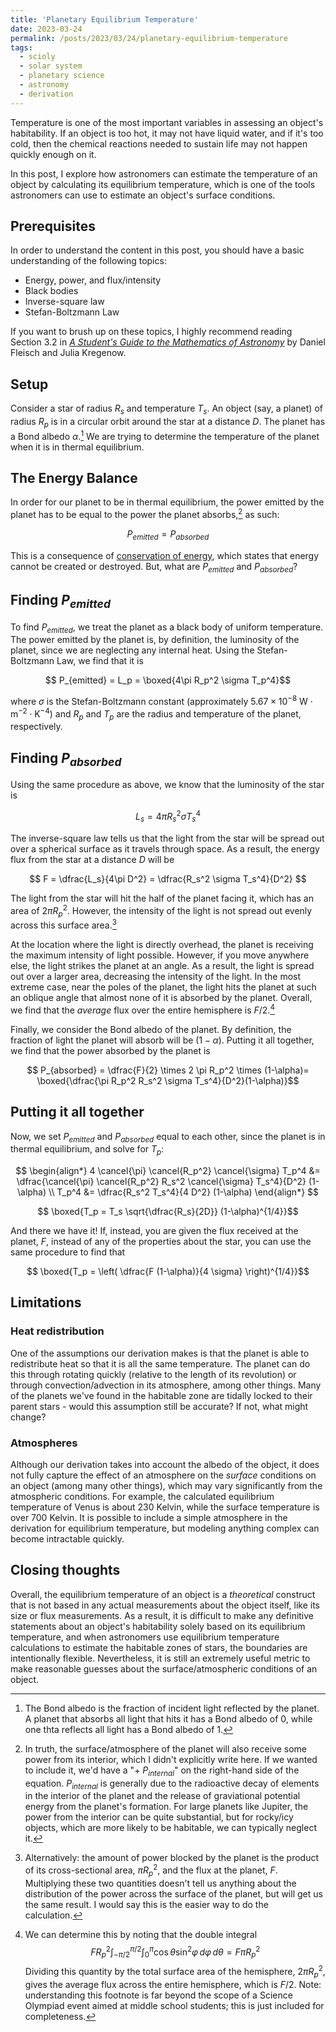 ```yaml
---
title: 'Planetary Equilibrium Temperature'
date: 2023-03-24
permalink: /posts/2023/03/24/planetary-equilibrium-temperature
tags:
  - scioly
  - solar system
  - planetary science
  - astronomy
  - derivation
---
```


Temperature is one of the most important variables in assessing an object's habitability. If an object is too hot, it may not have liquid water, and if it's too cold, then the chemical reactions needed to sustain life may not happen quickly enough on it.

In this post, I explore how astronomers can estimate the temperature of an object by calculating its equilibrium temperature, which is one of the tools astronomers can use to estimate an object's surface conditions.

## Prerequisites

In order to understand the content in this post, you should have a basic understanding of the following topics:

- Energy, power, and flux/intensity
- Black bodies
- Inverse-square law
- Stefan-Boltzmann Law

If you want to brush up on these topics, I highly recommend reading Section 3.2 in [*A Student's Guide to the Mathematics of Astronomy*](http://www.danfleisch.com/sgmoa/) by Daniel Fleisch and Julia Kregenow.

## Setup

Consider a star of radius $R_{s}$ and temperature $T_{s}$. An object (say, a planet) of radius $R_p$ is in a circular orbit around the star at a distance $D$. The planet has a Bond albedo $\alpha$.[^1] We are trying to determine the temperature of the planet when it is in thermal equilibrium.

[^1]: The Bond albedo is the fraction of incident light reflected by the planet. A planet that absorbs all light that hits it has a Bond albedo of 0, while one thta reflects all light has a Bond albedo of 1.

## The Energy Balance

In order for our planet to be in thermal equilibrium, the power emitted by the planet has to be equal to the power the planet absorbs,[^2] as such:

$$ P_{emitted} = P_{absorbed}$$

[^2]: In truth, the surface/atmosphere of the planet will also receive some power from its interior, which I didn't explicitly write here. If we wanted to include it, we'd have a "$+\text{ }P_{internal}$" on the right-hand side of the equation. $P_{internal}$ is generally due to the radioactive decay of elements in the interior of the planet and the release of graviational potential energy from the planet's formation. For large planets like Jupiter, the power from the interior can be quite substantial, but for rocky/icy objects, which are more likely to be habitable, we can typically neglect it.

This is a consequence of [conservation of energy](https://en.wikipedia.org/wiki/Conservation_of_energy), which states that energy cannot be created or destroyed. But, what are $P_{emitted}$ and $P_{absorbed}$?

## Finding $P_{emitted}$

To find $P_{emitted}$, we treat the planet as a black body of uniform temperature. The power emitted by the planet is, by definition, the luminosity of the planet, since we are neglecting any internal heat. Using the Stefan-Boltzmann Law, we find that it is

$$ P_{emitted} = L_p = \boxed{4\pi R_p^2 \sigma T_p^4}$$

where $\sigma$ is the Stefan-Boltzmann constant (approximately $5.67 \times 10^{-8} \text{ W}\cdot\text{m}^{-2}\cdot\text{K}^{-4}$) and $R_p$ and $T_p$ are the radius and temperature of the planet, respectively.

## Finding $P_{absorbed}$

Using the same procedure as above, we know that the luminosity of the star is

$$ L_s = 4\pi R_s^2 \sigma T_s^4$$

The inverse-square law tells us that the light from the star will be spread out over a spherical surface as it travels through space. As a result, the energy flux from the star at a distance $D$ will be

$$ F = \dfrac{L_s}{4\pi D^2} = \dfrac{R_s^2 \sigma T_s^4}{D^2} $$

The light from the star will hit the half of the planet facing it, which has an area of $2\pi R_p^2$. However, the intensity of the light is not spread out evenly across this surface area.[^3]

[^3]: Alternatively: the amount of power blocked by the planet is the product of its cross-sectional area, $\pi R_p^2$, and the flux at the planet, $F$. Multiplying these two quantities doesn't tell us anything about the distribution of the power across the surface of the planet, but will get us the same result. I would say this is the easier way to do the calculation.

At the location where the light is directly overhead, the planet is receiving the maximum intensity of light possible. However, if you move anywhere else, the light strikes the planet at an angle. As a result, the light is spread out over a larger area, decreasing the intensity of the light. In the most extreme case, near the poles of the planet, the light hits the planet at such an oblique angle that almost none of it is absorbed by the planet. Overall, we find that the *average* flux over the entire hemisphere is $F/2$.[^4]

[^4]: We can determine this by noting that the double integral
  $$ FR_p^2 \int_{-\pi/2}^{\pi/2} \int_{0}^{\pi} \cos{\theta} \sin^2{\varphi} \, d\varphi\,d\theta = F\pi R_p^2$$
  Dividing this quantity by the total surface area of the hemisphere, $2\pi R_p^2$, gives the average flux across the entire hemisphere, which is $F/2$.
  Note: understanding this footnote is far beyond the scope of a Science Olympiad event aimed at middle school students; this is just included for completeness.

Finally, we consider the Bond albedo of the planet. By definition, the fraction of light the planet will absorb will be $(1-\alpha)$. Putting it all together, we find that the power absorbed by the planet is

$$ P_{absorbed} = \dfrac{F}{2} \times 2 \pi R_p^2 \times (1-\alpha)= \boxed{\dfrac{\pi R_p^2 R_s^2 \sigma T_s^4}{D^2}(1-\alpha)}$$

## Putting it all together

Now, we set $P_{emitted}$ and $P_{absorbed}$ equal to each other, since the planet is in thermal equilibrium, and solve for $T_p$:

$$
\begin{align*}
  4 \cancel{\pi} \cancel{R_p^2} \cancel{\sigma} T_p^4 &= \dfrac{\cancel{\pi} \cancel{R_p^2} R_s^2 \cancel{\sigma} T_s^4}{D^2} (1-\alpha) \\
  T_p^4 &= \dfrac{R_s^2 T_s^4}{4 D^2} (1-\alpha)
\end{align*}
$$

$$ \boxed{T_p = T_s \sqrt{\dfrac{R_s}{2D}} (1-\alpha)^{1/4}}$$

And there we have it! If, instead, you are given the flux received at the planet, $F$, instead of any of the properties about the star, you can use the same procedure to find that

$$ \boxed{T_p = \left( \dfrac{F (1-\alpha)}{4 \sigma} \right)^{1/4}}$$

## Limitations

### Heat redistribution

One of the assumptions our derivation makes is that the planet is able to redistribute heat so that it is all the same temperature. The planet can do this through rotating quickly (relative to the length of its revolution) or through convection/advection in its atmosphere, among other things. Many of the planets we've found in the habitable zone are tidally locked to their parent stars - would this assumption still be accurate? If not, what might change?

### Atmospheres

Although our derivation takes into account the albedo of the object, it does not fully capture the effect of an atmosphere on the *surface* conditions on an object (among many other things), which may vary significantly from the atmospheric conditions. For example, the calculated equilibrium temperature of Venus is about 230 Kelvin, while the surface temperature is over 700 Kelvin. It is possible to include a simple atmosphere in the derivation for equilibrium temperature, but modeling anything complex can become intractable quickly.

## Closing thoughts

Overall, the equilibrium temperature of an object is a *theoretical* construct that is not based in any actual measurements about the object itself, like its size or flux measurements. As a result, it is difficult to make any definitive statements about an object's habitability solely based on its equilibrium temperature, and when astronomers use equilibrium temperature calculations to estimate the habitable zones of stars, the boundaries are intentionally flexible. Nevertheless, it is still an extremely useful metric to make reasonable guesses about the surface/atmospheric conditions of an object.
